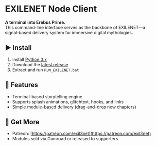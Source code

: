 # EXILENET Node Client

**A terminal into Erebus Prime.**  
This command-line interface serves as the backbone of EXILENET—a signal-based delivery system for immersive digital mythologies.

## ▶️ Install

1. Install [Python 3.x](https://www.python.org/)
2. Download the [latest release](https://github.com/exil3net/exilenet-client/releases)
3. Extract and run `RUN_EXILENET.bat`

## 🧠 Features

- Terminal-based storytelling engine
- Supports splash animations, glitchtext, hooks, and links
- Simple module-based delivery (drag-and-drop new chapters)

## 📡 Get More

- Patreon: [https://patreon.com/exil3net](https://patreon.com/exil3net)
- Modules sold via Gumroad or released to supporters
